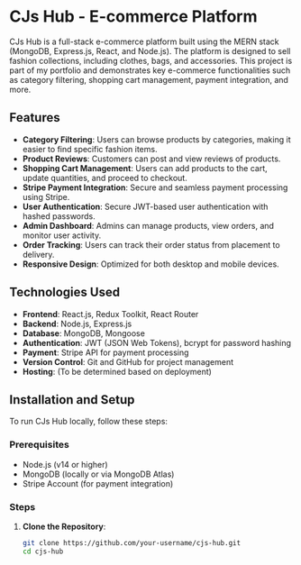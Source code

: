 # CJs Hub - E-commerce Platform

CJs Hub is a full-stack e-commerce platform built using the MERN stack (MongoDB, Express.js, React, and Node.js). The platform is designed to sell fashion collections, including clothes, bags, and accessories. This project is part of my portfolio and demonstrates key e-commerce functionalities such as category filtering, shopping cart management, payment integration, and more.

## Features

- **Category Filtering**: Users can browse products by categories, making it easier to find specific fashion items.
- **Product Reviews**: Customers can post and view reviews of products.
- **Shopping Cart Management**: Users can add products to the cart, update quantities, and proceed to checkout.
- **Stripe Payment Integration**: Secure and seamless payment processing using Stripe.
- **User Authentication**: Secure JWT-based user authentication with hashed passwords.
- **Admin Dashboard**: Admins can manage products, view orders, and monitor user activity.
- **Order Tracking**: Users can track their order status from placement to delivery.
- **Responsive Design**: Optimized for both desktop and mobile devices.

## Technologies Used

- **Frontend**: React.js, Redux Toolkit, React Router
- **Backend**: Node.js, Express.js
- **Database**: MongoDB, Mongoose
- **Authentication**: JWT (JSON Web Tokens), bcrypt for password hashing
- **Payment**: Stripe API for payment processing
- **Version Control**: Git and GitHub for project management
- **Hosting**: (To be determined based on deployment)

## Installation and Setup

To run CJs Hub locally, follow these steps:

### Prerequisites

- Node.js (v14 or higher)
- MongoDB (locally or via MongoDB Atlas)
- Stripe Account (for payment integration)

### Steps

1. **Clone the Repository**:
   ```bash
   git clone https://github.com/your-username/cjs-hub.git
   cd cjs-hub

